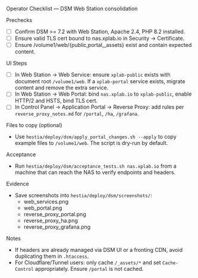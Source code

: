 Operator Checklist — DSM Web Station consolidation

Prechecks
- [ ] Confirm DSM >= 7.2 with Web Station, Apache 2.4, PHP 8.2 installed.
- [ ] Ensure valid TLS cert bound to nas.xplab.io in Security → Certificate.
- [ ] Ensure /volume1/web/{public,portal,_assets} exist and contain expected content.

UI Steps
- [ ] In Web Station → Web Service: ensure `xplab-public` exists with document root `/volume1/web`. If a `xplab-portal` service exists, migrate content and remove the extra service.
- [ ] In Web Station → Web Portal: bind `nas.xplab.io` to `xplab-public`, enable HTTP/2 and HSTS, bind TLS cert.
- [ ] In Control Panel → Application Portal → Reverse Proxy: add rules per `reverse_proxy_notes.md` for `/portal`, `/ha`, `/grafana`.

Files to copy (optional)
- Use `hestia/deploy/dsm/apply_portal_changes.sh --apply` to copy example files to `/volume1/web`. The script is dry-run by default.

Acceptance
- Run `hestia/deploy/dsm/acceptance_tests.sh nas.xplab.io` from a machine that can reach the NAS to verify endpoints and headers.

Evidence
- Save screenshots into `hestia/deploy/dsm/screenshots/`:
  - web_services.png
  - web_portal.png
  - reverse_proxy_portal.png
  - reverse_proxy_ha.png
  - reverse_proxy_grafana.png

Notes
- If headers are already managed via DSM UI or a fronting CDN, avoid duplicating them in `.htaccess`.
- For Cloudflare/Tunnel users: only cache `/_assets/*` and set `Cache-Control` appropriately. Ensure `/portal` is not cached.

